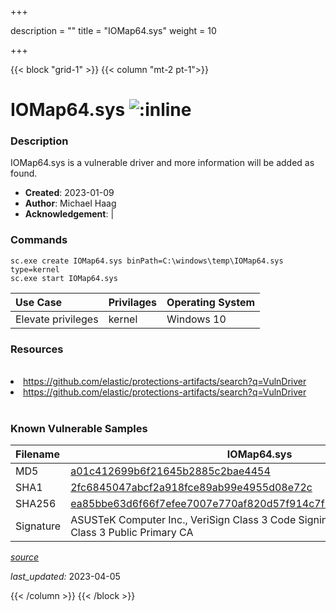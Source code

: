 +++

description = ""
title = "IOMap64.sys"
weight = 10

+++


{{< block "grid-1" >}}
{{< column "mt-2 pt-1">}}


# IOMap64.sys ![:inline](/images/twitter_verified.png) 


### Description

IOMap64.sys is a vulnerable driver and more information will be added as found.

- **Created**: 2023-01-09
- **Author**: Michael Haag
- **Acknowledgement**:  | [](https://twitter.com/)

### Commands

```
sc.exe create IOMap64.sys binPath=C:\windows\temp\IOMap64.sys type=kernel
sc.exe start IOMap64.sys
```

| Use Case | Privilages | Operating System | 
|:---- | ---- | ---- |
| Elevate privileges | kernel | Windows 10 |

### Resources
<br>
<li><a href=" https://github.com/elastic/protections-artifacts/search?q=VulnDriver"> https://github.com/elastic/protections-artifacts/search?q=VulnDriver</a></li>
<li><a href="https://github.com/elastic/protections-artifacts/search?q=VulnDriver">https://github.com/elastic/protections-artifacts/search?q=VulnDriver</a></li>
<br>

### Known Vulnerable Samples

| Filename | IOMap64.sys |
|:---- | ---- | 
| MD5 | <a href="https://www.virustotal.com/gui/file/a01c412699b6f21645b2885c2bae4454">a01c412699b6f21645b2885c2bae4454</a> |
| SHA1 | <a href="https://www.virustotal.com/gui/file/2fc6845047abcf2a918fce89ab99e4955d08e72c">2fc6845047abcf2a918fce89ab99e4955d08e72c</a> |
| SHA256 | <a href="https://www.virustotal.com/gui/file/ea85bbe63d6f66f7efee7007e770af820d57f914c7f179c5fee3ef2845f19c41">ea85bbe63d6f66f7efee7007e770af820d57f914c7f179c5fee3ef2845f19c41</a> |
| Signature | ASUSTeK Computer Inc., VeriSign Class 3 Code Signing 2009-2 CA, VeriSign Class 3 Public Primary CA   |


[*source*](https://github.com/magicsword-io/LOLDrivers/tree/main/yaml/iomap64.sys.yml)

*last_updated:* 2023-04-05








{{< /column >}}
{{< /block >}}
